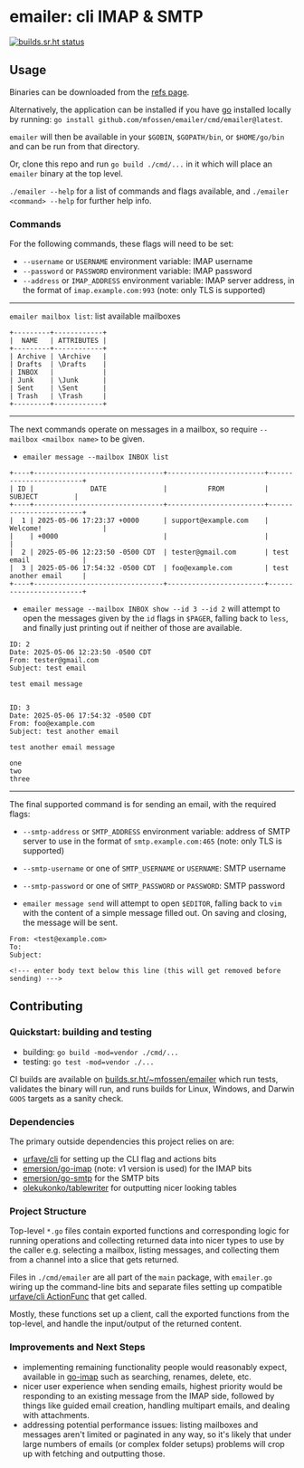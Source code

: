 # emailer: cli IMAP & SMTP

[![builds.sr.ht status](https://builds.sr.ht/~mfossen/emailer.svg)](https://builds.sr.ht/~mfossen/emailer?)

## Usage

Binaries can be downloaded from the [refs page](https://git.sr.ht/~mfossen/emailer/refs).

Alternatively, the application can be installed if you have [go](https://go.dev/doc/install) installed locally by running: `go install github.com/mfossen/emailer/cmd/emailer@latest`.

`emailer` will then be available in your `$GOBIN`, `$GOPATH/bin`, or `$HOME/go/bin` and can be run from that directory.


Or, clone this repo and run `go build ./cmd/...` in it which will place an `emailer` binary at the top level.


`./emailer --help` for a list of commands and flags available, and `./emailer <command> --help` for further help info.

### Commands

For the following commands, these flags will need to be set:

- `--username` or `USERNAME` environment variable: IMAP username
- `--password` or `PASSWORD` environment variable: IMAP password
- `--address` or `IMAP_ADDRESS` environment variable: IMAP server address, in the format of `imap.example.com:993` (note: only TLS is supported)

---

`emailer mailbox list`: list available mailboxes

```
+---------+------------+
|  NAME   | ATTRIBUTES |
+---------+------------+
| Archive | \Archive   |
| Drafts  | \Drafts    |
| INBOX   |            |
| Junk    | \Junk      |
| Sent    | \Sent      |
| Trash   | \Trash     |
+---------+------------+
```

---

The next commands operate on messages in a mailbox, so require `--mailbox <mailbox name>` to be given.

- `emailer message --mailbox INBOX list`

```
+----+--------------------------------+------------------------+------------------------+
| ID |              DATE              |          FROM          |        SUBJECT         |
+----+--------------------------------+------------------------+------------------------+
|  1 | 2025-05-06 17:23:37 +0000      | support@example.com    | Welcome!               |
|    | +0000                          |                        |                        |
|  2 | 2025-05-06 12:23:50 -0500 CDT  | tester@gmail.com       | test email             |
|  3 | 2025-05-06 17:54:32 -0500 CDT  | foo@example.com        | test another email     |
+----+--------------------------------+------------------------+------------------------+
```


- `emailer message --mailbox INBOX show --id 3 --id 2` will attempt to open the messages given by the `id` flags in `$PAGER`, falling back to `less`, and finally just printing out if neither of those are available.

```
ID: 2
Date: 2025-05-06 12:23:50 -0500 CDT
From: tester@gmail.com
Subject: test email

test email message


ID: 3
Date: 2025-05-06 17:54:32 -0500 CDT
From: foo@example.com
Subject: test another email

test another email message

one
two
three
```

---

The final supported command is for sending an email, with the required flags:

- `--smtp-address` or `SMTP_ADDRESS` environment variable: address of SMTP server to use in the format of `smtp.example.com:465` (note: only TLS is supported)
- `--smtp-username` or one of `SMTP_USERNAME` or `USERNAME`: SMTP username
- `--smtp-password` or one of `SMTP_PASSWORD` or `PASSWORD`: SMTP password

- `emailer message send` will attempt to open `$EDITOR`, falling back to `vim` with the content of a simple message filled out. On saving and closing, the message will be sent.

```
From: <test@example.com>
To:
Subject:

<!--- enter body text below this line (this will get removed before sending) --->

```

## Contributing

### Quickstart: building and testing

- building: `go build -mod=vendor ./cmd/...`
- testing: `go test -mod=vendor ./...`

CI builds are available on [builds.sr.ht/~mfossen/emailer](https://builds.sr.ht/~mfossen/emailer) which run tests, validates the binary will run, and runs builds for Linux, Windows, and Darwin `GOOS` targets as a sanity check.


### Dependencies

The primary outside dependencies this project relies on are:

- [urfave/cli](https://github.com/urfave/cli) for setting up the CLI flag and actions bits
- [emersion/go-imap](https://github.com/emersion/go-imap/tree/v1) (note: v1 version is used) for the IMAP bits
- [emersion/go-smtp](https://github.com/emersion/go-smtp) for the SMTP bits
- [olekukonko/tablewriter](https://github.com/olekukonko/tablewriter) for outputting nicer looking tables


### Project Structure

Top-level `*.go` files contain exported functions and corresponding logic for running operations and collecting returned data into nicer types to use by the caller e.g. selecting a mailbox, listing messages, and collecting them from a channel into a slice that gets returned.

Files in `./cmd/emailer` are all part of the `main` package, with `emailer.go` wiring up the command-line bits and separate files setting up compatible [urfave/cli ActionFunc](https://pkg.go.dev/github.com/urfave/cli/v3#ActionFunc) that get called.

Mostly, these functions set up a client, call the exported functions from the top-level, and handle the input/output of the returned content.

### Improvements and Next Steps

- implementing remaining functionality people would reasonably expect, available in [go-imap](https://pkg.go.dev/github.com/emersion/go-imap/client) such as searching, renames, delete, etc.
- nicer user experience when sending emails, highest priority would be responding to an existing message from the IMAP side, followed by things like guided email creation, handling multipart emails, and dealing with attachments.
- addressing potential performance issues: listing mailboxes and messages aren't limited or paginated in any way, so it's likely that under large numbers of emails (or complex folder setups) problems will crop up with fetching and outputting those.
